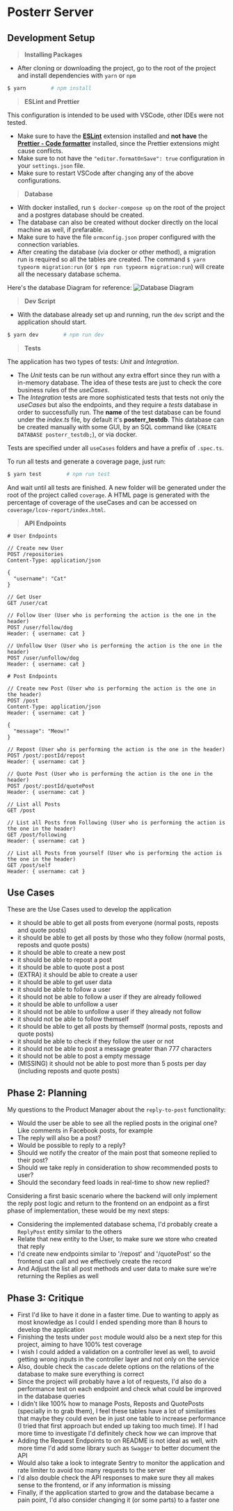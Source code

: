 # Posterr Server

## Development Setup

> **Installing Packages**

- After cloning or downloading the project, go to the root of the project and install dependencies with `yarn` or `npm`

```bash
$ yarn        # npm install
```

> **ESLint and Prettier**

This configuration is intended to be used with VSCode, other IDEs were not tested.

- Make sure to have the **[ESLint](https://marketplace.visualstudio.com/items?itemName=dbaeumer.vscode-eslint)** extension installed and **not have** the **[Prettier - Code formatter](https://marketplace.visualstudio.com/items?itemName=esbenp.prettier-vscode)** installed, since the Prettier extensions might cause conflicts.
- Make sure to not have the `"editor.formatOnSave": true` configuration in your `settings.json` file.
- Make sure to restart VSCode after changing any of the above configurations.

> **Database**

- With docker installed, run `$ docker-compose up` on the root of the project and a postgres database should be created.
- The database can also be created without docker directly on the local machine as well, if prefarable.
- Make sure to have the file `ormconfig.json` proper configured with the connection variables.
- After creating the database (via docker or other method), a migration run is required so all the tables are created. The command `$ yarn typeorm migration:run` (or `$ npm run typeorm migration:run`) will create all the necessary database schema.

Here's the database Diagram for reference:
![Database Diagram](./database_diagram.png)

> **Dev Script**

- With the database already set up and running, run the `dev` script and the application should start.

```bash
$ yarn dev        # npm run dev
```


> **Tests**

The application has two types of tests: *Unit* and *Integration*.

- The *Unit* tests can be run without any extra effort since they run with a in-memory database. The idea of these tests are just to check the core business rules of the *useCases*.
- The *Integration* tests are more sophisticated tests that tests not only the *useCases* but also the endpoints, and they require a *tests* database in order to successfully run. The **name** of the test database can be found under the *index.ts* file, by default it's **posterr_testdb**. This database can be created manually with some GUI, by an SQL command like (`CREATE DATABASE posterr_testdb;`), or via docker.

Tests are specified under all `useCases` folders and have a prefix of `.spec.ts`.

To run all tests and generate a coverage page, just run:

```bash
$ yarn test        # npm run test
```

And wait until all tests are finished. A new folder will be generated under the root of the project called `coverage`. A HTML page is generated with the percentage of coverage of the useCases and can be accessed on `coverage/lcov-report/index.html`.

> **API Endpoints**

```http
# User Endpoints

// Create new User
POST /repositories 
Content-Type: application/json

{
  "username": "Cat"
}

// Get User
GET /user/cat 

// Follow User (User who is performing the action is the one in the header)
POST /user/follow/dog 
Header: { username: cat }

// Unfollow User (User who is performing the action is the one in the header)
POST /user/unfollow/dog 
Header: { username: cat }

# Post Endpoints

// Create new Post (User who is performing the action is the one in the header)
POST /post 
Content-Type: application/json
Header: { username: cat }

{
  "message": "Meow!"
}

// Repost (User who is performing the action is the one in the header)
POST /post/:postId/repost 
Header: { username: cat }

// Quote Post (User who is performing the action is the one in the header)
POST /post/:postId/quotePost
Header: { username: cat }

// List all Posts
GET /post

// List all Posts from Following (User who is performing the action is the one in the header)
GET /post/following
Header: { username: cat }

// List all Posts from yourself (User who is performing the action is the one in the header)
GET /post/self
Header: { username: cat }
```

## Use Cases

These are the Use Cases used to develop the application

- it should be able to get all posts from everyone (normal posts, reposts and quote posts)
- it should be able to get all posts by those who they follow (normal posts, reposts and quote posts)
- it should be able to create a new post
- it should be able to repost a post
- it should be able to quote post a post
- (EXTRA) it should be able to create a user
- it should be able to get user data
- it should be able to follow a user
- it should not be able to follow a user if they are already followed
- it should be able to unfollow a user
- it should not be able to unfollow a user if they already not follow
- it should not be able to follow themself
- it should be able to get all posts by themself (normal posts, reposts and quote posts)
- it should be able to check if they follow the user or not
- it should not be able to post a message greater than 777 characters
- it should not be able to post a empty message
- (MISSING) it should not be able to post more than 5 posts per day (including reposts and quote posts)

## Phase 2: Planning

My questions to the Product Manager about the `reply-to-post` functionality:

- Would the user be able to see all the replied posts in the original one? Like comments in Facebook posts, for example
- The reply will also be a post?
- Would be possible to reply to a reply?
- Should we notify the creator of the main post that someone replied to their post?
- Should we take reply in consideration to show recommended posts to user?
- Should the secondary feed loads in real-time to show new replied?

Considering a first basic scenario where the backend will only implement the reply post logic and return to the frontend on an endpoint as a first phase of implementation, these would be my next steps:

- Considering the implemented database schema, I'd probably create a `ReplyPost` entity similar to the others
- Relate that new entity to the User, to make sure we store who created that reply
- I'd create new endpoints similar to '/repost' and '/quotePost' so the frontend can call and we effectively create the record
- And Adjust the list all post methods and user data to make sure we're returning the Replies as well

## Phase 3: Critique

- First I'd like to have it done in a faster time. Due to wanting to apply as most knowledge as I could I ended spending more than 8 hours to develop the application
- Finishing the tests under `post` module would also be a next step for this project, aiming to have 100% test coverage
- I wish I could added a validation on a controller level as well, to avoid getting wrong inputs in the controller layer and not only on the service
- Also, double check the `cascade` delete options on the relations of the database to make sure everything is correct
- Since the project will probably have a lot of requests, I'd also do a performance test on each endpoint and check what could be improved in the database queries
- I didn't like 100% how to manage Posts, Reposts and QuotePosts (specially in to grab them), I feel these tables have a lot of similarities that maybe they could even be in just one table to increase performance (I tried that first approach but ended up taking too much time). If I had more time to investigate I'd definitely check how we can improve that
- Adding the Request Endpoints to on README is not ideal as well, with more time I'd add some library such as `Swagger` to better document the API
- Would also take a look to integrate Sentry to monitor the application and rate limiter to avoid too many requests to the server
- I'd also double check the API responses to make sure they all makes sense to the frontend, or if any information is missing
- Finally, if the application started to grow and the database became a pain point, I'd also consider changing it (or some parts) to a faster one
